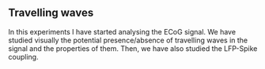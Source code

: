 ## Travelling waves
In this experiments I have started analysing the ECoG  signal. We have studied visually the potential presence/absence of travelling waves in the signal and the properties of them. Then, we have also studied the LFP-Spike coupling. 